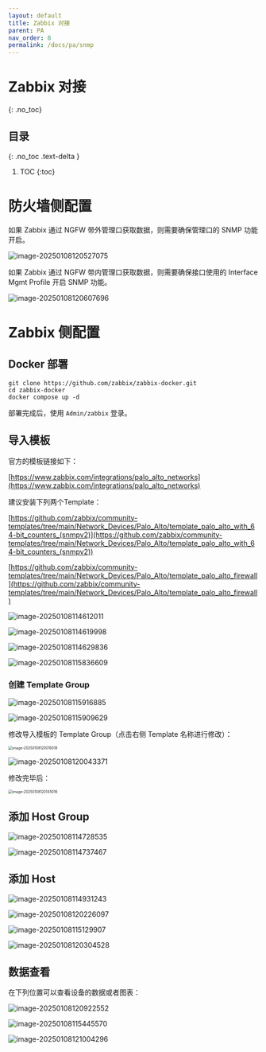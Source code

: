 ```yaml
---
layout: default
title: Zabbix 对接
parent: PA
nav_order: 8
permalink: /docs/pa/snmp
---
```


# Zabbix 对接

{: .no_toc}

## 目录

{: .no_toc .text-delta }


1. TOC
{:toc}

# 防火墙侧配置

如果 Zabbix 通过 NGFW 带外管理口获取数据，则需要确保管理口的 SNMP 功能开启。

![image-20250108120527075](../../pics/image-20250108120527075.png)

如果 Zabbix 通过 NGFW 带内管理口获取数据，则需要确保接口使用的 Interface Mgmt Profile 开启 SNMP 功能。

![image-20250108120607696](../../pics/image-20250108120607696.png)

# Zabbix 侧配置

## Docker 部署

```shell
git clone https://github.com/zabbix/zabbix-docker.git
cd zabbix-docker
docker compose up -d
```

部署完成后，使用 `Admin/zabbix` 登录。

## 导入模板

官方的模板链接如下：

[https://www.zabbix.com/integrations/palo_alto_networks](https://www.zabbix.com/integrations/palo_alto_networks)



建议安装下列两个Template：

[https://github.com/zabbix/community-templates/tree/main/Network_Devices/Palo_Alto/template_palo_alto_with_64-bit_counters_(snmpv2)](https://github.com/zabbix/community-templates/tree/main/Network_Devices/Palo_Alto/template_palo_alto_with_64-bit_counters_(snmpv2))

[https://github.com/zabbix/community-templates/tree/main/Network_Devices/Palo_Alto/template_palo_alto_firewall](https://github.com/zabbix/community-templates/tree/main/Network_Devices/Palo_Alto/template_palo_alto_firewall)



![image-20250108114612011](../../pics/image-20250108114612011.png)

![image-20250108114619998](../../pics/image-20250108114619998.png)

![image-20250108114629836](../../pics/image-20250108114629836.png)

![image-20250108115836609](../../pics/image-20250108115836609.png)

### 创建 Template Group

![image-20250108115916885](../../pics/image-20250108115916885.png)

![image-20250108115909629](../../pics/image-20250108115909629.png)

修改导入模板的 Template Group（点击右侧 Template 名称进行修改）：



<img src="../../pics/image-20250108120019318.png" alt="image-20250108120019318" style="zoom:50%;" />

![image-20250108120043371](../../pics/image-20250108120043371.png)

修改完毕后：

<img src="../../pics/image-20250108120145016.png" alt="image-20250108120145016" style="zoom:50%;" />

## 添加 Host Group

![image-20250108114728535](../../pics/image-20250108114728535.png)

![image-20250108114737467](../../pics/image-20250108114737467.png)

## 添加 Host

![image-20250108114931243](../../pics/image-20250108114931243.png)



![image-20250108120226097](../../pics/image-20250108120226097.png)

![image-20250108115129907](../../pics/image-20250108115129907.png)

![image-20250108120304528](../../pics/image-20250108120304528.png)

## 数据查看

在下列位置可以查看设备的数据或者图表：

![image-20250108120922552](../../pics/image-20250108120922552.png)

![image-20250108115445570](../../pics/image-20250108115445570.png)

![image-20250108121004296](../../pics/image-20250108121004296.png)
